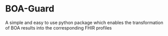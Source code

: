 # BOA-Guard

A simple and easy to use python package which enables the transformation
of BOA results into the corresponding FHIR profiles
